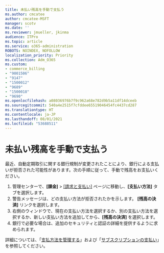 ```yaml
---
title: 未払い残高を手動で支払う
ms.author: cmcatee
author: cmcatee-MSFT
manager: scotv
ms.date: ''
ms.reviewer: jmueller, jkinma
audience: ITPro
ms.topic: article
ms.service: o365-administration
ROBOTS: NOINDEX, NOFOLLOW
localization_priority: Priority
ms.collection: Adm_O365
ms.custom:
- commerce_billing
- "9001506"
- "9147"
- "1500012"
- "9689"
- "1500018"
- "9690"
ms.openlocfilehash: a08036976b7f9c962a68e782d9b5a11df14dceeb
ms.sourcegitcommit: 540a4e2515f7cfddee65519046454fc4437cd287
ms.translationtype: HT
ms.contentlocale: ja-JP
ms.lasthandoff: 08/01/2021
ms.locfileid: "53688511"
---
```

# <a name="manually-pay-an-outstanding-balance"></a>未払い残高を手動で支払う

最近、自動定期取引に関する銀行規制が変更されたことにより、銀行による支払いが拒否された可能性があります。次の手順に従って、手動で残高をお支払いください。

1. 管理センターで、**[課金]** > [[請求と支払い]](https://go.microsoft.com/fwlink/p/?linkid=2018806) ページに移動し、**[支払い方法]** タブを選択します。
2. 警告メッセージは、どの支払い方法が拒否されたかを示します。 **[残高の決済]** リンクを選択します。
3. 右側のウィンドウで、現在の支払い方法を選択するか、別の支払い方法を選択するか、新しい支払い方法を追加してから、**[残高の決済]** を選択します。
4. 銀行で必要な場合は、追加のセキュリティと認証の詳細を提供するように求められます。

詳細については、「[支払方法を管理する](/microsoft-365/commerce/billing-and-payments/manage-payment-methods)」および「[サブスクリプションの支払い](/microsoft-365/commerce/billing-and-payments/pay-for-your-subscription)」を参照してください。
